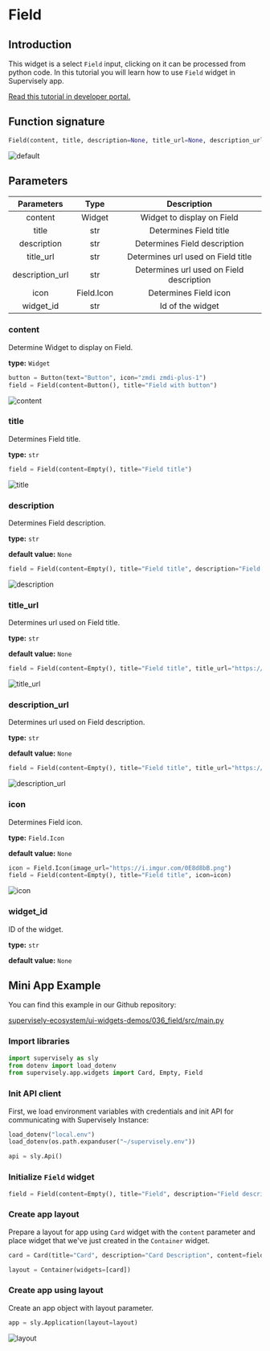 # Field

## Introduction

This widget is a select `Field` input, clicking on it can be processed from python code. In this tutorial you will learn how to use `Field` widget in Supervisely app.

[Read this tutorial in developer portal.](https://developer.supervise.ly/app-development/apps-with-gui/Field)

## Function signature

```python
Field(content, title, description=None, title_url=None, description_url=None, icon=None, widget_id=None)
```

![default](https://user-images.githubusercontent.com/120389559/218447575-b8a874dd-4110-4386-9677-4cb3c1ddbbbd.png)

## Parameters

|   Parameters    |    Type    |               Description                |
| :-------------: | :--------: | :--------------------------------------: |
|     content     |   Widget   |        Widget to display on Field        |
|      title      |    str     |          Determines Field title          |
|   description   |    str     |       Determines Field description       |
|    title_url    |    str     |    Determines url used on Field title    |
| description_url |    str     | Determines url used on Field description |
|      icon       | Field.Icon |          Determines Field icon           |
|    widget_id    |    str     |             Id of the widget             |

### content

Determine Widget to display on Field.

**type:** `Widget`

```python
button = Button(text="Button", icon="zmdi zmdi-plus-1")
field = Field(content=Button(), title="Field with button")
```

![content](https://user-images.githubusercontent.com/120389559/218450019-10bde8fd-a4ad-4320-96c7-2c6ae828ecad.png)

### title

Determines Field title.

**type:** `str`

```python
field = Field(content=Empty(), title="Field title")
```

![title](https://user-images.githubusercontent.com/120389559/218450471-b922323e-e00d-4981-ab8a-eab454e7679f.png)

### description

Determines Field description.

**type:** `str`

**default value:** `None`

```python
field = Field(content=Empty(), title="Field title", description="Field description")
```

![description](https://user-images.githubusercontent.com/120389559/218450851-009b957b-9915-4451-b8b9-7f20e14ef048.png)

### title_url

Determines url used on Field title.

**type:** `str`

**default value:** `None`

```python
field = Field(content=Empty(), title="Field title", title_url="https://i.imgur.com/0E8d8bB.png")
```

![title_url](https://user-images.githubusercontent.com/120389559/218451615-4b6dadc5-0a78-407d-a3e6-ef2cb808a28c.png)

### description_url

Determines url used on Field description.

**type:** `str`

**default value:** `None`

```python
field = Field(content=Empty(), title="Field title", title_url="https://i.imgur.com/0E8d8bB.png")
```

![description_url](https://user-images.githubusercontent.com/120389559/218452085-13c262f2-373d-40f0-8167-6d27b391825a.png)

### icon

Determines Field icon.

**type:** `Field.Icon`

**default value:** `None`

```python
icon = Field.Icon(image_url="https://i.imgur.com/0E8d8bB.png")
field = Field(content=Empty(), title="Field title", icon=icon)
```

![icon](https://user-images.githubusercontent.com/120389559/218452703-a2801419-a910-4a33-848f-53b2589f50c0.png)

### widget_id

ID of the widget.

**type:** `str`

**default value:** `None`

## Mini App Example

You can find this example in our Github repository:

[supervisely-ecosystem/ui-widgets-demos/036_field/src/main.py](https://github.com/supervisely-ecosystem/ui-widgets-demos/blob/master/036_field/src/main.py)

### Import libraries

```python
import supervisely as sly
from dotenv import load_dotenv
from supervisely.app.widgets import Card, Empty, Field
```

### Init API client

First, we load environment variables with credentials and init API for communicating with Supervisely Instance:

```python
load_dotenv("local.env")
load_dotenv(os.path.expanduser("~/supervisely.env"))

api = sly.Api()
```

### Initialize `Field` widget

```python
field = Field(content=Empty(), title="Field", description="Field description")
```

### Create app layout

Prepare a layout for app using `Card` widget with the `content` parameter and place widget that we've just created in the `Container` widget.

```python
card = Card(title="Card", description="Card Description", content=field)

layout = Container(widgets=[card])
```

### Create app using layout

Create an app object with layout parameter.

```python
app = sly.Application(layout=layout)
```

![layout](https://user-images.githubusercontent.com/120389559/218455347-924a2423-f5f5-4770-8331-5007a7ddfa32.png)
